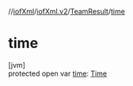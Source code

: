 //[iofXml](../../../index.md)/[iofXml.v2](../index.md)/[TeamResult](index.md)/[time](time.md)

# time

[jvm]\
protected open var [time](time.md): [Time](../-time/index.md)
